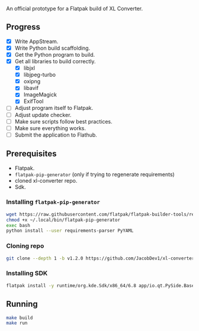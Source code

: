An official prototype for a Flatpak build of XL Converter.

## Progress

- [x] Write AppStream.
- [x] Write Python build scaffolding.
- [x] Get the Python program to build.
- [x] Get all libraries to build correctly.
    - [x] libjxl
    - [x] libjpeg-turbo
    - [x] oxipng
    - [x] libavif
    - [x] ImageMagick
    - [x] ExifTool
- [ ] Adjust program itself to Flatpak.
- [ ] Adjust update checker.
- [ ] Make sure scripts follow best practices.
- [ ] Make sure everything works.
- [ ] Submit the application to Flathub.

## Prerequisites

- Flatpak.
- `flatpak-pip-generator` (only if trying to regenerate requirements)
- cloned xl-converter repo.
- Sdk.

### Installing `flatpak-pip-generator`

```bash
wget https://raw.githubusercontent.com/flatpak/flatpak-builder-tools/refs/heads/master/pip/flatpak-pip-generator -O ~/.local/bin/flatpak-pip-generator
chmod +x ~/.local/bin/flatpak-pip-generator
exec bash
python install --user requirements-parser PyYAML
```

### Cloning repo

```bash
git clone --depth 1 -b v1.2.0 https://github.com/JacobDev1/xl-converter.git
```

### Installing SDK

```bash
flatpak install -y runtime/org.kde.Sdk/x86_64/6.8 app/io.qt.PySide.BaseApp/x86_64/6.8 org.freedesktop.Sdk.Extension.rust-stable//24.08
```

## Running

```bash
make build
make run
```
